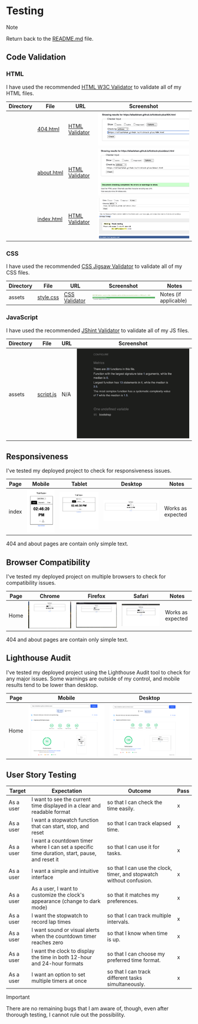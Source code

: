 # Testing

> [!NOTE]
> Return back to the [README.md](README.md) file.


## Code Validation

### HTML

I have used the recommended [HTML W3C Validator](https://validator.w3.org) to validate all of my HTML files.

| Directory | File | URL | Screenshot |
| --- | --- | --- | --- |
|  | [404.html](https://github.com/allaafaham/ticktock-plus/blob/main/404.html) | [HTML Validator](https://validator.w3.org/nu/?doc=https://allaafaham.github.io/ticktock-plus/404.html) | ![screenshot](documentation/validation/html--404.png) | 
|  | [about.html](https://github.com/allaafaham/ticktock-plus/blob/main/about.html) | [HTML Validator](https://validator.w3.org/nu/?doc=https://allaafaham.github.io/ticktock-plus/about.html) | ![screenshot](documentation/validation/html--about.png) | 
|  | [index.html](https://github.com/allaafaham/ticktock-plus/blob/main/index.html) | [HTML Validator](https://validator.w3.org/nu/?doc=https://allaafaham.github.io/ticktock-plus/index.html) | ![screenshot](documentation/validation/html--index.png) |


### CSS

I have used the recommended [CSS Jigsaw Validator](https://jigsaw.w3.org/css-validator) to validate all of my CSS files.

| Directory | File | URL | Screenshot | Notes |
| --- | --- | --- | --- | --- |
| assets | [style.css](https://github.com/allaafaham/ticktock-plus/blob/main/assets/css/style.css) | [CSS Validator](https://jigsaw.w3.org/css-validator/validator?uri=https://allaafaham.github.io/ticktock-plus) | ![screenshot](documentation/validation/css-assets-style.png) | Notes (if applicable) |


### JavaScript
I have used the recommended [JShint Validator](https://jshint.com) to validate all of my JS files.

| Directory | File | URL | Screenshot | 
| --- | --- | --- | --- |
| assets | [script.js](https://github.com/allaafaham/ticktock-plus/blob/main/assets/js/script.js) | N/A | ![screenshot](documentation/validation/js-assets-script.png) |


## Responsiveness

I've tested my deployed project to check for responsiveness issues.

| Page | Mobile | Tablet | Desktop | Notes |
| --- | --- | --- | --- | --- |
| index | ![screenshot](documentation/responsiveness/mobile-home.png) | ![screenshot](documentation/responsiveness/tablet-home.png) | ![screenshot](documentation/responsiveness/desktop-home.png) | Works as expected |

404 and about pages are contain only simple text.

## Browser Compatibility

I've tested my deployed project on multiple browsers to check for compatibility issues.

| Page | Chrome | Firefox | Safari | Notes |
| --- | --- | --- | --- | --- |
| Home | ![screenshot](documentation/browsers/chrome-home.png) | ![screenshot](documentation/browsers/firefox-home.png) | ![screenshot](documentation/browsers/safari-home.png) | Works as expected |

404 and about pages are contain only simple text.

## Lighthouse Audit

I've tested my deployed project using the Lighthouse Audit tool to check for any major issues. Some warnings are outside of my control, and mobile results tend to be lower than desktop.

| Page | Mobile | Desktop |
| --- | --- | --- |
| Home | ![screenshot](documentation/lighthouse/mobile-home.png) | ![screenshot](documentation/lighthouse/desktop-home.png) |


## User Story Testing
| Target | Expectation | Outcome | Pass |
| --- | --- | --- | --- |
| As a user | I want to see the current time displayed in a clear and readable format  | so that I can check the time easily. | x |
| As a user | I want a stopwatch function that can start, stop, and reset | so that I can track elapsed time. | x |
| As a user | I want a countdown timer where I can set a specific time duration, start, pause, and reset it  | so that I can use it for tasks. | x |
| As a user | I want a simple and intuitive interface | so that I can use the clock, timer, and stopwatch without confusion. | x |
| As a user | As a user, I want to customize the clock's appearance (change to dark mode) | so that it matches my preferences. | x |
| As a user | I want the stopwatch to record lap times | so that I can track multiple intervals. | x |
| As a user | I want sound or visual alerts when the countdown timer reaches zero | so that I know when time is up. | x |
| As a user | I want the clock to display the time in both 12-hour and 24-hour formats | so that I can choose my preferred time format. | x |
| As a user | I want an option to set multiple timers at once | so that I can track different tasks simultaneously. | x |


> [!IMPORTANT]
> There are no remaining bugs that I am aware of, though, even after thorough testing, I cannot rule out the possibility.

